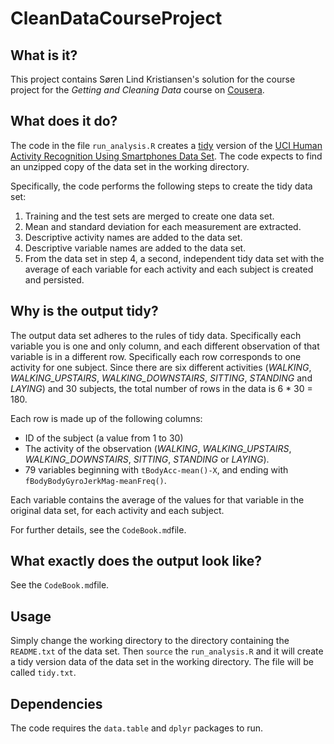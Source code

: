 # CleanDataCourseProject #

## What is it? ##
This project contains Søren Lind Kristiansen's solution for the course project for the *Getting and Cleaning Data* course on [Cousera](https://www.coursera.org).

## What does it do?  ##

The code in the file `run_analysis.R` creates a [tidy](http://www.jstatsoft.org/v59/i10/) version of the [UCI Human Activity Recognition Using Smartphones Data Set](http://archive.ics.uci.edu/ml/datasets/Human+Activity+Recognition+Using+Smartphones). The code expects to find an unzipped copy of the data set in the working directory.

Specifically, the code performs the following steps to create the tidy data set:

1. Training and the test sets are merged to create one data set.
2. Mean and standard deviation for each measurement are extracted.
3. Descriptive activity names are added to the data set.
4. Descriptive variable names are added to the data set. 
5. From the data set in step 4, a second, independent tidy data set with the average of each variable for each activity and each subject is created and persisted.

## Why is the output tidy? ##

The output data set adheres to the rules of tidy data. Specifically each variable you is one and only column, and each different observation of that variable is in a different row. Specifically each row corresponds to one activity for one subject. Since there are six different activities (*WALKING*, *WALKING\_UPSTAIRS*, *WALKING\_DOWNSTAIRS*, *SITTING*, *STANDING* and *LAYING*) and 30 subjects, the total number of rows in the data is 6 * 30 = 180.

Each row is made up of the following columns:
* ID of the subject (a value from 1 to 30)
* The activity of the observation (*WALKING*, *WALKING\_UPSTAIRS*, *WALKING\_DOWNSTAIRS*, *SITTING*, *STANDING* or *LAYING*).
* 79 variables beginning with `tBodyAcc-mean()-X`, and ending with `fBodyBodyGyroJerkMag-meanFreq()`.

Each variable contains the average of the values for that variable in the original data set, for each activity and each subject.

For further details, see the `CodeBook.md`file.

## What exactly does the output look like? ##

See the `CodeBook.md`file.

## Usage ##
Simply change the working directory to the directory containing the `README.txt` of the data set. Then `source` the `run_analysis.R` and it will create a tidy version data of the data set in the working directory. The file will be called `tidy.txt`.

## Dependencies ##
The code requires the `data.table` and `dplyr` packages to run.


